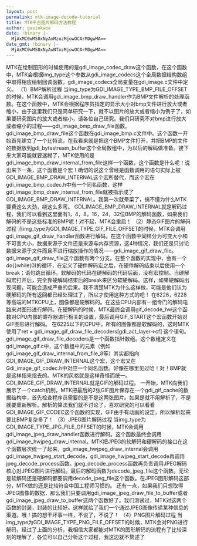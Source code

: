 ```yaml
---
layout: post
permalink: mtk-image-decode-tutorial
title: MTK平台图片解码方法教程
author: gavinkwoe
date: !binary |-
  MjAxMC0wMS0xNyAxMzozMjowOCArMDgwMA==
date_gmt: !binary |-
  MjAxMC0wMS0xNyAwNTozMjowOCArMDgwMA==
---
```

MTK在绘制图形的时候使用的是gdi_image_codec_draw这个函数，在这个函数中，MTK会根据img_type这个参数从gdi_image_codecs这个全局数据结构数组中取得相应绘制回调函数。gdi_image_codecs全局变量在gdi_image.c文件中定义。
（1）BMP解析过程
当img_type为GDI_IMAGE_TYPE_BMP_FILE_OFFSET的时候，MTK会调用gdi_image_bmp_draw_handler作为BMP文件解析的处理函数。在这个函数中，MTK会根据程序员指定的显示大小对bmp文件进行放大或者缩小，由于这里我们只是简单研究一下，就不以图片的放大或者缩小为例子了，如果要研究图片的放大或者缩小，请各位自己研究。我们只研究不对bmp进行放大或者缩小的过程&mdash;&mdash;gdi_image_bmp_draw_file函数。
gdi_image_bmp_draw_file这个函数在gdi_image_bmp.c文件中。这个函数一开始首先建立了一个比特流，在我看来就是把这个BMP文件打开，并把BMP的文件的数据放到gdi_bytestream_buffer这个全局数组中，为以后的解码做准备。接下来大家可能就要迷糊了，MTK使用的是gdi_image_bmp_draw_internal_from_file这样一个函数，这个函数是什么呢！说出来下一条，这个函数是个宏！确切的说这个曾经是函数调用的语句实际上被GDI_IMAGE_BMP_DRAW_INTERNAL这个宏所替代，而这个宏在gdi_image_bmp_codec.h中有一个同名函数，这样gdi_image_bmp_draw_internal_from_file就被指示成了GDI_IMAGE_BMP_DRAW_INTERNAL。我第一次就晕菜了，搞不懂为什么MTK要费这么大劲，绕这么多弯。
GDI_IMAGE_BMP_DRAW_INTERNAL就是解码过程，我们可以看到这里面有1，4，8，16，24，32位BMP的解码函数，如果我们解码的不是这些标准的BMP呢！对不起，MTK会重启！
（2）静态GIF图片的解码过程
当img_type为GDI_IMAGE_TYPE_GIF_FILE_OFFSET的时候，MTK会调用gdi_image_gif_draw_handler函数进行解码。在这个函数中同样分为可变大小和不可变大小，数据来源于文件还是来源与内存资源，这4种情况，我们还是只讨论数据来源于文件而且不进行缩放操作的情况&mdash;&mdash;gdi_image_gif_draw_file。
gdi_image_gif_draw_file这个函数有两个分支。在整个函数的实现中，会有一个do{}while(0)的循环，在定义了硬件解码宏之后，在硬件解码结束以后使用一个break；语句跳出循环。软解码的代码在硬解码的代码后面，没有宏控制。当硬解码宏打开后，完全靠硬解码结束后的break来区分软硬解码。这样，如果硬解码出现问题，可能会造成严重的后果。我不清楚MTK为什么这样做，可能是他们认为硬解码的所有返回都已经处理过了，所以才使用这种方式的吧！
在6226，6228等高端的MTKCPU上，图像都是硬解码的。在这些CPU内部有一组专门的解码电路来对图形进行解码。在硬解码的时候，MTK最终会调用gif_decode_hw这个函数对CPU内部的寄存器进行相关的设置，最后调用GIF_START这个宏函数开始对GIF图形进行解码。
在6225以下的CPU中，所有的图像都是软解码的，这时MTK使用了ret = gdi_image_gif_draw_file_decoders[gdi_act_layer->cf] 这个语句。gdi_image_gif_draw_file_decoders是一个函数指针数组。这个数组定义在gdi_image_gif.c中，这个数组中的元素（例如gdi_image_gif_draw_internal_from_file_8等）其实都指向GDI_IMAGE_GIF_DRAW_INTERNAL这个宏，这个宏又在Gdi_image_gif_codec.h中对应一个同名函数。好像在哪里见过哈！对！BMP就是这样指来指去的。MTK的风格就是这样奇怪而统一。
GDI_IMAGE_GIF_DRAW_INTERNAL就是GIF的解码过程。 一开始，MTK向我们展示了一个catch机制，MTK把最后的2张GIF图片保存在一个gdi_gif_cache的数据结构中，首先检查程序员需要的是不是这两张图片。如果是就不用解析了，不是就要重新解析。解析的算法我们就不讨论了，喜欢研究的可以看看GDI_IMAGE_GIF_CODEC这个函数的实现，GIF由于有动画的设定，所以解析起来要比BMP复杂多了！
（3）JPEG图片解码过程
当img_type为GDI_IMAGE_TYPE_JPG_FILE_OFFSET的时候，MTK会调用gdi_image_jpeg_draw_handler函数进行解码。这个函数最终会调用gdi_image_hwjpeg_draw_internal。MTK把JPEG的软解码和硬解码的接口在这个函数层次统一了起来，gdi_image_hwjpeg_draw_internal会调用gdi_image_hwjpeg_start_decode，gdi_image_hwjpeg_start_decode再调用jpeg_decode_process函数。jpeg_decode_process函数再负责调用JPEG解码核心对JPEG图片进行解码。最后的解码函数为decode_jpeg_file这个函数。无论是软解码还是硬解码都要调用decode_jpeg_file这个函数。在JPEG图形解码这部分，MTK做的还是比较符合中国工程师习惯的。
还有一点，如果我们只想取得JPEG图像的数据，那么我们只要调用gdi_image_jpeg_draw_file_to_buffer或者gdi_image_jpeg_draw_to_buffer这两个函数好了。我们测试过，MTK对这两个函数的封装，封装的比较好。这样就给了我们一个通过JPEG图像传递某种信息的渠道。哦！搞的想干坏事一样，不说了，不说了！
（4）PNG图片解码过程
当img_type为GDI_IMAGE_TYPE_PNG_FILE_OFFSET的时候，MTK会对PNG进行解码，经过了上面的分析，我相信大家都能对MTK的图形解码的流程有了比较深刻的理解了，各位可以自己分析这个过程，我这边就不赘述了
